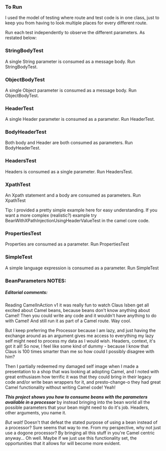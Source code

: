 ### To Run

I used the model of testing where route and test code is in one class, just to keep you from having to look multiple places for every different route. 

Run each test independently to observe the different parameters. As restated below:

### StringBodyTest

A single String parameter is consumed as a message body. Run StringBodyTest.

### ObjectBodyTest

A single Object parameter is consumed as a message body. Run ObjectBodyTest.

### HeaderTest

A single Header parameter is consumed as a parameter. Run HeaderTest.

### BodyHeaderTest

Both body and Header are both consumed as parameters. Run BodyHeaderTest.

### HeadersTest

Headers is consumed as a single parameter. Run HeadersTest.

### XpathTest

An Xpath statement and a body are consumed as parameters. Run XpathTest

Tip: I provided a pretty simple example here for easy understanding. If you want a more complex (realistic?) example try BeanWithXPathInjectionUsingHeaderValueTest in the camel core code.

### PropertiesTest

Properties are consumed as a parameter. Run PropertiesTest

### SimpleTest

A simple language expression is consumed as a parameter. Run SimpleTest

### BeanParameters NOTES:

##### Editorial comments:

Reading CamelInAction v1 it was really fun to watch Claus Isben get all excited about Camel beans, because beans don't know anything about Camel! Then you could write any code and it wouldn't have anything to do with Camel! And still run it as part of a Camel route. Way cool.

But I keep preferring the Processor because I am lazy, and just having the exchange around as an argument gives me access to everything my lazy self might need to process my data as I would wish. Headers, context, it's got it all! So now, I feel like some kind of dummy - because I know that Claus is 100 times smarter than me so how could I possibly disagree with him?

Then I partially redeemed my damaged self image when I made a presentation to a shop that was looking at adopting Camel, and I noted with great enthusiasm how terrific it was that they could bring in their legacy code and/or write bean wrappers for it, and presto-change-o they had great Camel functionality without writing Camel code! Yeah!

**_This project shows you how to consume beans with the parameters available in a processor_** by instead bringing into the bean world all the possible parameters that your bean might need to do it's job. Headers, other arguments, you name it.

_But wait!_ Doesn't that defeat the stated purpose of using a bean instead of a processor? Sure seems that way to me. From my perspective, why not just use a dogone processor? By bringing all this stuff in you're Camel centric anyway... Oh well. Maybe if we just use this functionality set, the opportunities that it allows for will become more evident. 